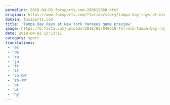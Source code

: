 ```yaml
---
permalink: 2018-04-02-foxsports.com-200612860.html
original: https://www.foxsports.com/florida/story/tampa-bay-rays-at-new-york-yankees-preview-monday-april-2-040218
domain: foxsports.com
title: 'Tampa Bay Rays at New York Yankees game preview'
image: https://b.fssta.com/uploads/2018/03/040218-fsf-mlb-tampa-bay-rays-new-york-yankees-preview-pi.vresize.1200.630.high.78.png
date: 2018-04-02 13:13:11
category: sport
translations: 
 - 'es'
 - 'de'
 - 'ru'
 - 'ja'
 - 'fr'
 - 'it'
 - 'zh-CN'
 - 'zh-TW'
 - 'ar'
 - 'pt'
 - 'hy'
---
```


